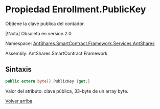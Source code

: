 # Propiedad Enrollment.PublicKey

Obtiene la clave publica del contador.

[!Nota] Obsoleta en version 2.0.

Namespace: [AntShares.SmartContract.Framework.Services.AntShares](../../AntShares.md)

Assembly: AntShares.SmartContract.Framework

## Sintaxis

```c#
public extern byte[] PublicKey {get;}
```

Valor del atributo: clave pública, 33-byte de un array byte.



[Volver arriba](../Enrollment.md)
